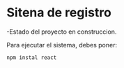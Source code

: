 <h1>Sitena de registro</h1>

-Estado del proyecto en construccion.

Para ejecutar el sistema, debes poner: 

```npm instal react```
